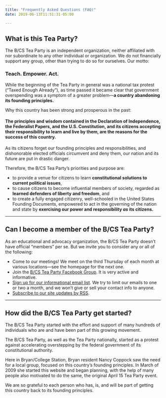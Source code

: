 ```yaml
---
title: "Frequently Asked Questions (FAQ)"
date: 2019-06-13T11:51:31-05:00

---
```


## What is this Tea Party?

The B/CS Tea Party is an independent organization, neither affiliated with nor subordinate to any other individual or organization. We do not financially support any group, other than trying to do so for ourselves. Our motto:

### Teach. Empower. Act.

While the beginning of the Tea Party in general was a national tax protest (“Taxed Enough Already”), as time passed it became clear that government overspending was a symptom of a greater problem—**a country abandoning its founding principles.**  

Why this country has been strong and prosperous in the past:

#### The principles and wisdom contained in the Declaration of Independence, the Federalist Papers, and the U.S. Constitution, and its citizens accepting their responsibility to learn and live by them, are the reasons for the success of this country.

As its citizens forget our founding principles and responsibilities, and dishonorable elected officials circumvent and deny them, our nation and its future are put in drastic danger.

Therefore, the B/CS Tea Party’s priorities and purpose are:

*   to provide a venue for citizens to learn **constitutional solutions to current political issues**,
*   to cause citizens to become influential members of society, regarded as **learned defenders of liberty and freedom**, and
*   to create a fully engaged citizenry, well-schooled in the United States Founding Documents, empowered to act in the governing of the nation and state by **exercising our power and responsibility _as_ its citizens.**

<hr>  

## Can I become a member of the B/CS Tea Party?

As an educational and advocacy organization, the B/CS Tea Party doesn’t have official “members” per se. But we invite you to consider any or all of the following:

- Come to our meetings! We meet on the third Thursday of each month at various locations—see the homepage for the next one. 
- Join the [B/CS Tea Party Facebook Group](https://www.facebook.com/groups/61719179474/). It is very active and informative.
- [Sign up for our informational email list](/email-signup/). We try to limit our emails to one or two a month, and we won’t give or sell your contact info to anyone.
- [Subscribe to our site updates by RSS](/post/index.xml).

<hr>  

## How did the B/CS Tea Party get started?

The B/CS Tea Party started with the effort and support of many hundreds of individuals who are and have been part of this growing movement.  

The B/CS Tea Party, as well as the Tea Party nationally, started as a protest against accelerating overstepping by the federal government of its constitutional authority.  

Here in Bryan/College Station, Bryan resident Nancy Coppock saw the need for a local group, focused on this country’s founding principles. In March of 2009 she started this website and began planning, with the help of many people also motivated to do the same, the original April 15 Tea Party event.   

We are so grateful to each person who has, is, and will be part of getting this country back to its founding principles.  
